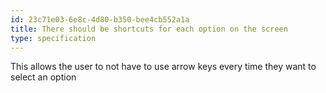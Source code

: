 ```yaml
---
id: 23c71e03-6e8c-4d80-b350-bee4cb552a1a
title: There should be shortcuts for each option on the screen
type: specification
---
```


This allows the user to not have to use arrow keys every time they want to select an option
